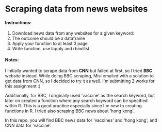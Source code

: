 # Scraping data from news websites

#### Instructions:  

1. Download news data from any websites for a given keyword:
2. The outcome should be a dataframe
3. Apply your function to at least 3 page
4. Write function, use lapply and rbindlist

#### Notes:   
I initially wanted to scrape data from **CNN** but failed at first, so I tried **BBC** website instead. While doing BBC scraping, Misi emailed with a solution to get data from CNN, so I decided to try it as well. I'm submitting 2 works for this assignment :)

Additionally, for BBC, I originally used 'vaccine' as the search keyword, but later on created a function where any search keyword can be specified within R. This is a good practice especially since I'm new to creating functions in R. I tried also scraping BBC news about 'hong kong'.

In this repo, you will find BBC news data for 'vaccines' and 'hong kong', and CNN data for 'vaccine'.